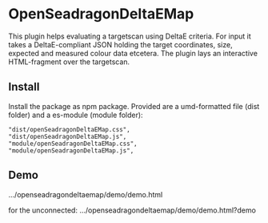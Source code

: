 # OpenSeadragonDeltaEMap

This plugin helps evaluating a targetscan using DeltaE criteria.
For input it takes a DeltaE-compliant JSON holding
the target coordinates, size,
expected and measured colour data
etcetera.
The plugin lays an interactive HTML-fragment over the targetscan.

## Install

Install the package as npm package. Provided are
a umd-formatted file (dist folder)
and a es-module (module folder):

    "dist/openSeadragonDeltaEMap.css",
    "dist/openSeadragonDeltaEMap.js",
    "module/openSeadragonDeltaEMap.css",
    "module/openSeadragonDeltaEMap.js",

## Demo

.../openseadragondeltaemap/demo/demo.html

for the unconnected:
.../openseadragondeltaemap/demo/demo.html?demo
